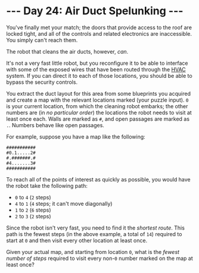 # --- Day 24: Air Duct Spelunking ---

You've finally met your match; the doors that provide access to the roof are locked tight, and all of the controls and related electronics are inaccessible. You simply can't reach them.

The robot that cleans the air ducts, however, _can_.

It's not a very fast little robot, but you reconfigure it to be able to interface with some of the exposed wires that have been routed through the [HVAC](https://en.wikipedia.org/wiki/HVAC) system. If you can direct it to each of those locations, you should be able to bypass the security controls.

You extract the duct layout for this area from some blueprints you acquired and create a map with the relevant locations marked (your puzzle input). `0` is your current location, from which the cleaning robot embarks; the other numbers are (in _no particular order_) the locations the robot needs to visit at least once each. Walls are marked as `#`, and open passages are marked as `.`. Numbers behave like open passages.

For example, suppose you have a map like the following:

    ###########
    #0.1.....2#
    #.#######.#
    #4.......3#
    ###########

To reach all of the points of interest as quickly as possible, you would have the robot take the following path:

*   `0` to `4` (`2` steps)
*   `4` to `1` (`4` steps; it can't move diagonally)
*   `1` to `2` (`6` steps)
*   `2` to `3` (`2` steps)

Since the robot isn't very fast, you need to find it the _shortest route_. This path is the fewest steps (in the above example, a total of `14`) required to start at `0` and then visit every other location at least once.

Given your actual map, and starting from location `0`, what is the _fewest number of steps_ required to visit every non-`0` number marked on the map at least once?

